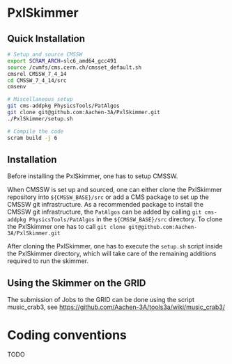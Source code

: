 # PxlSkimmer
## Quick Installation

```bash
# Setup and source CMSSW
export SCRAM_ARCH=slc6_amd64_gcc491
source /cvmfs/cms.cern.ch/cmsset_default.sh
cmsrel CMSSW_7_4_14
cd CMSSW_7_4_14/src
cmsenv

# Miscellaneous setup
git cms-addpkg PhysicsTools/PatAlgos
git clone git@github.com:Aachen-3A/PxlSkimmer.git
./PxlSkimmer/setup.sh

# Compile the code
scram build -j 6
```

## Installation
Before installing the PxlSkimmer, one has to setup CMSSW.

When CMSSW is set up and sourced, one can either clone the PxlSkimmer repository
into `${CMSSW_BASE}/src` or add a CMS package to set up the CMSSW git
infrastructure. As a recommended package to install the CMSSW git
infrastructure, the `PatAlgos` can be added by calling `git cms-addpkg
PhysicsTools/PatAlgos` in the `${CMSSW_BASE}/src` directory. To clone the
PxlSkimmer one has to call `git clone git@github.com:Aachen-3A/PxlSkimmer.git`

After cloning the PxlSkimmer, one has to execute the `setup.sh` script inside the
PxlSkimmer directory, which will take care of the remaining additions required
to run the skimmer.

## Using the Skimmer on the GRID
The submission of Jobs to the GRID can be done using the script music_crab3, see https://github.com/Aachen-3A/tools3a/wiki/music_crab3/
# Coding conventions
TODO
